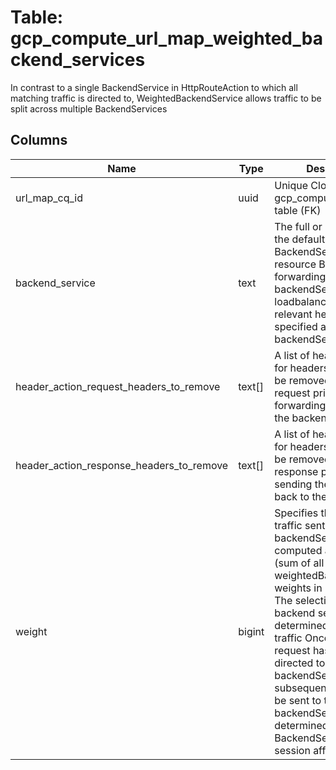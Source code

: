 
# Table: gcp_compute_url_map_weighted_backend_services
In contrast to a single BackendService in HttpRouteAction to which all matching traffic is directed to, WeightedBackendService allows traffic to be split across multiple BackendServices
## Columns
| Name        | Type           | Description  |
| ------------- | ------------- | -----  |
|url_map_cq_id|uuid|Unique CloudQuery ID of gcp_compute_url_maps table (FK)|
|backend_service|text|The full or partial URL to the default BackendService resource Before forwarding the request to backendService, the loadbalancer applies any relevant headerActions specified as part of this backendServiceWeight|
|header_action_request_headers_to_remove|text[]|A list of header names for headers that need to be removed from the request prior to forwarding the request to the backendService|
|header_action_response_headers_to_remove|text[]|A list of header names for headers that need to be removed from the response prior to sending the response back to the client|
|weight|bigint|Specifies the fraction of traffic sent to backendService, computed as weight / (sum of all weightedBackendService weights in routeAction)  The selection of a backend service is determined only for new traffic Once a user's request has been directed to a backendService, subsequent requests will be sent to the same backendService as determined by the BackendService's session affinity policy|
